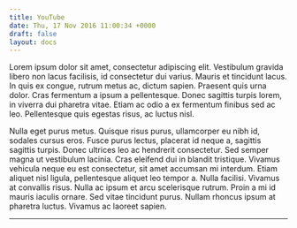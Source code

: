 ```yaml
---
title: YouTube
date: Thu, 17 Nov 2016 11:00:34 +0000
draft: false
layout: docs
---
```


Lorem ipsum dolor sit amet, consectetur adipiscing elit. Vestibulum gravida libero non lacus facilisis, id consectetur dui varius. Mauris et tincidunt lacus. In quis ex congue, rutrum metus ac, dictum sapien. Praesent quis urna dolor. Cras fermentum a ipsum a pellentesque. Donec sagittis turpis lorem, in viverra dui pharetra vitae. Etiam ac odio a ex fermentum finibus sed ac leo. Pellentesque quis egestas risus, ac luctus nisl.

Nulla eget purus metus. Quisque risus purus, ullamcorper eu nibh id, sodales cursus eros. Fusce purus lectus, placerat id neque a, sagittis sagittis turpis. Donec ultrices leo ac hendrerit consectetur. Sed semper magna ut vestibulum lacinia. Cras eleifend dui in blandit tristique. Vivamus vehicula neque eu est consectetur, sit amet accumsan mi interdum. Etiam aliquet nisl ligula, pellentesque aliquet leo tempor a. Nulla facilisi. Vivamus at convallis risus. Nulla ac ipsum et arcu scelerisque rutrum. Proin a mi id mauris iaculis ornare. Sed vitae tincidunt purus. Nullam rhoncus ipsum at pharetra luctus. Vivamus ac laoreet sapien.

***


